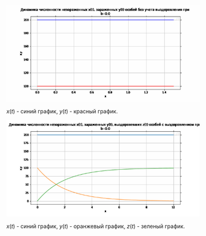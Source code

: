 

![Alt Text](https://github.com/Moonzyy/bailey_model/blob/master/gif/not_recovery.gif)

$x(t)$ - синий график, $y(t)$ - красный график.

![Alt Text](https://github.com/Moonzyy/bailey_model/blob/master/gif/recovery.gif)

$x(t)$ - синий график, $y(t)$ - оранжевый график, $z(t)$ - зеленый график.
